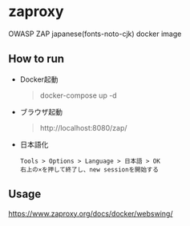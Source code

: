 # zaproxy
OWASP ZAP japanese(fonts-noto-cjk) docker image

## How to run

* Docker起動
  > docker-compose up -d

* ブラウザ起動
  > http://localhost:8080/zap/

* 日本語化
  ```
  Tools > Options > Language > 日本語 > OK
  右上の×を押して終了し、new sessionを開始する
  ```

## Usage

https://www.zaproxy.org/docs/docker/webswing/